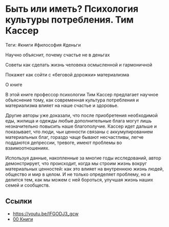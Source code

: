 # Быть или иметь? Психология культуры потребления. Тим Кассер

Теги: #книги #философия #деньги

Научно объяснит, почему счастье не в деньгах

Советы как сделать жизнь человека осмысленной и гармоничной

Покажет как сойти с «беговой дорожки» материализма

О книге

В этой книге профессор психологии Тим Кассер предлагает научное объяснение тому, как современная культура потребления и материализма влияет на наше счастье и здоровье.

Другие авторы уже доказали, что после приобретения необходимой еды, жилища и одежды любые дополнительные блага могут лишь незначительно повысить наше благополучие. Кассер идет дальше и показывает, что люди, чьи ценности связаны с аккумулированием материальных благ, гораздо чаще бывают несчастливы, легче поддаются депрессии, тревоге, имеют проблемы во взаимоотношениях.

Используя данные, накопленные за многие годы исследований, автор демонстрирует, что происходит, когда мы строим жизнь вокруг материальных ценностей: как это влияет на внутреннюю жизнь людей, общество и мир в целом. И не только определяет проблему, но и делится тем, как мы можем с ней бороться, улучшая жизнь наших семей и сообществ.

## Ссылки

* https://youtu.be/IFGODJ3_gcw
* [00 Книги](00%20%D0%9A%D0%BD%D0%B8%D0%B3%D0%B8.md)